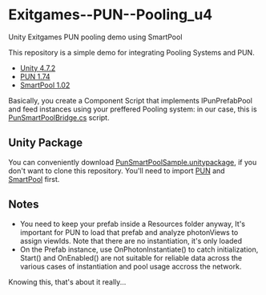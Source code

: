 # Exitgames--PUN--Pooling_u4
Unity Exitgames PUN pooling demo using SmartPool


This repository is a simple demo for integrating Pooling Systems and PUN. 

- [Unity 4.7.2](http://unity3d.com/)
- [PUN 1.74](https://www.assetstore.unity3d.com/en/#!/content/1786)  
- [SmartPool 1.02](https://www.assetstore.unity3d.com/en/#!/content/5911)  

Basically, you create a Component Script that implements IPunPrefabPool and feed instances using your preffered Pooling system: in our case, this is [PunSmartPoolBridge.cs](https://github.com/jeanfabre/Exitgames--PUN--Pooling_u4/blob/master/Assets/PUN%20Custom%20Samples/SmartPool/Scripts/PunSmartPoolBridge.cs) script.

## Unity Package

You can conveniently download [PunSmartPoolSample.unitypackage](https://github.com/jeanfabre/Exitgames--PUN--Pooling_u4/blob/master/Packages/PunSmartPoolSample.unitypackage?raw=true), if you don't want to clone this repository. You'll need to import [PUN](https://www.assetstore.unity3d.com/en/#!/content/1786) and [SmartPool](https://www.assetstore.unity3d.com/en/#!/content/5911) first.


## Notes

- You need to keep your prefab inside a Resources folder anyway, It's important for PUN to load that prefab and analyze photonViews to assign viewIds. Note that there are no instantiation, it's only loaded  
- On the Prefab instance, use OnPhotonInstantiate() to catch initialization, Start() and OnEnabled() are not suitable for reliable data across the various cases of instantiation and pool usage accross the network.  

 Knowing this, that's about it really...



